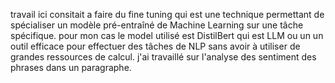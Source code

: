 travail ici consitait a faire du fine tuning qui est une technique permettant de spécialiser un modèle pré-entraîné de Machine Learning sur une tâche spécifique.
pour mon cas le model utilisé est DistilBert qui est LLM ou un un outil efficace pour effectuer des tâches de NLP sans avoir à utiliser de grandes ressources de calcul.
j'ai travaillé sur l'analyse des sentiment des phrases dans un paragraphe.
